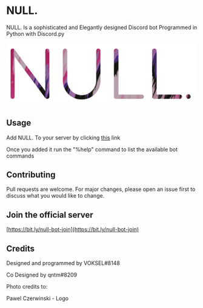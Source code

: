 # NULL.

NULL. Is a sophisticated and Elegantly designed Discord bot Programmed in Python with Discord.py

<p align="center">
  <img src="NULL banner_rounded.png" width="1024" title="NULL.™ Banner">
</p>

## Usage

Add NULL. To your server by clicking [this](https://bit.ly/null-bot-add) link

Once you added it run the "%help" command to list the available bot commands

## Contributing
Pull requests are welcome. For major changes, please open an issue first to discuss what you would like to change.

## Join the official server
[https://bit.ly/null-bot-join](https://bit.ly/null-bot-join)

## Credits
Designed and programmed by VOKSEL#8148

Co Designed by qntm#8209


Photo credits to:

Pawel Czerwinski - Logo
